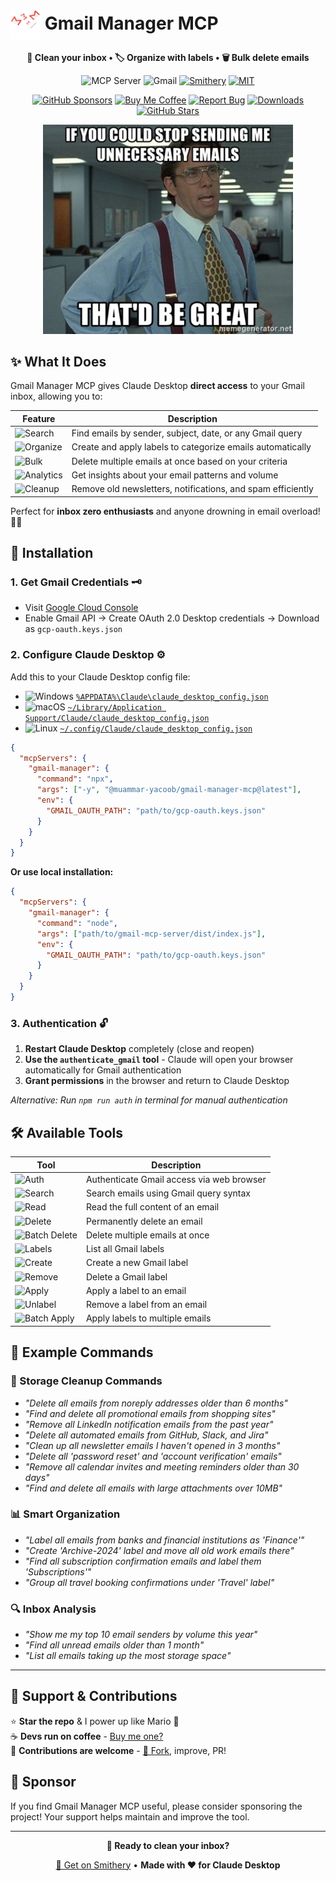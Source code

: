 [//]: # (Constants)
[license-link]: ../../blob/main/LICENSE
[stars-link]: ../../stargazers
[vid-link]: https://www.youtube.com/shorts/CCbY_ETwFss
[website-link]: https://spark-games.co.uk
[coffee-link]: https://buymeacoffee.com/spark88
[bug-link]: ../../issues
[release-link]: ../../releases
[object-tutorial-link]: https://youtu.be/3g1JKg0-Wtc
[fork-link]: ../../fork
[privacy-link]: ./PRIVACY.md
[issues-link]: ../../issues

# <img src="images/trash-mail.png" alt="Gmail Manager" width="48" height="48" style="vertical-align: middle;"> Gmail Manager MCP

<div align="center">

**🧹 Clean your inbox • 🏷️ Organize with labels • 🗑️ Bulk delete emails**

![MCP Server](https://badge.mcpx.dev?type=server)
![Gmail](https://img.shields.io/badge/Gmail-EA4335?style=flat-square&logo=gmail&logoColor=white)
[![Smithery](https://smithery.ai/badge/@muammar-yacoob/gmail-manager-mcp)](https://smithery.ai/server/@muammar-yacoob/gmail-manager-mcp)
[![MIT](https://img.shields.io/badge/License-MIT-blue?style=flat-square)](LICENSE)

[![GitHub Sponsors](https://img.shields.io/github/sponsors/muammar-yacoob?label=Sponsor&logo=github-sponsors&logoColor=white&color=pink)](https://github.com/sponsors/muammar-yacoob)
[![Buy Me Coffee](https://img.shields.io/badge/Buy%20Me-Coffee-green?logo=buy-me-a-coffee&logoColor=white)][coffee-link]
[![Report Bug](https://img.shields.io/badge/Report-Bug-red?logo=github&logoColor=white)][issues-link]
[![Downloads](https://img.shields.io/github/downloads/muammar-yacoob/GMail-Manager-MCP/total?logo=cloud-download&logoColor=white&color=blue)][release-link]
[![GitHub Stars](https://img.shields.io/github/stars/muammar-yacoob/GMail-Manager-MCP?style=social)][stars-link]

<img src="images/meme.png" alt="Stop sending me unnecessary emails meme" width="400">

</div>

## ✨ What It Does

Gmail Manager MCP gives Claude Desktop **direct access** to your Gmail inbox, allowing you to:

| Feature | Description |
|---------|-------------|
| ![Search](https://img.shields.io/badge/🔍-Search%20%26%20Filter-4285F4?style=for-the-badge&logo=gmail&logoColor=white) | Find emails by sender, subject, date, or any Gmail query |
| ![Organize](https://img.shields.io/badge/🏷️-Smart%20Organization-34A853?style=for-the-badge&logo=googletasks&logoColor=white) | Create and apply labels to categorize emails automatically |
| ![Bulk](https://img.shields.io/badge/🗑️-Bulk%20Operations-EA4335?style=for-the-badge&logo=googlesheets&logoColor=white) | Delete multiple emails at once based on your criteria |
| ![Analytics](https://img.shields.io/badge/📊-Inbox%20Analytics-FBBC04?style=for-the-badge&logo=googleanalytics&logoColor=white) | Get insights about your email patterns and volume |
| ![Cleanup](https://img.shields.io/badge/🧹-Smart%20Cleanup-9AA0A6?style=for-the-badge&logo=googleoptimize&logoColor=white) | Remove old newsletters, notifications, and spam efficiently |

Perfect for **inbox zero enthusiasts** and anyone drowning in email overload! 📧💀

## 🚀 Installation

### 1. Get Gmail Credentials 🗝️
- Visit [Google Cloud Console](https://console.cloud.google.com/)
- Enable Gmail API → Create OAuth 2.0 Desktop credentials → Download as `gcp-oauth.keys.json`

### 2. Configure Claude Desktop ⚙️

Add this to your Claude Desktop config file:
- ![Windows](https://img.shields.io/badge/Windows-0078D4?style=flat-square&logo=windows&logoColor=white) [`%APPDATA%\Claude\claude_desktop_config.json`](%APPDATA%/Claude/claude_desktop_config.json)
- ![macOS](https://img.shields.io/badge/macOS-000000?style=flat-square&logo=apple&logoColor=white) [`~/Library/Application Support/Claude/claude_desktop_config.json`](~/Library/Application%20Support/Claude/claude_desktop_config.json)
- ![Linux](https://img.shields.io/badge/Linux-FCC624?style=flat-square&logo=linux&logoColor=black) [`~/.config/Claude/claude_desktop_config.json`](~/.config/Claude/claude_desktop_config.json)

```json
{
  "mcpServers": {
    "gmail-manager": {
      "command": "npx",
      "args": ["-y", "@muammar-yacoob/gmail-manager-mcp@latest"],
      "env": {
        "GMAIL_OAUTH_PATH": "path/to/gcp-oauth.keys.json"
      }
    }
  }
}
```

**Or use local installation:**
```json
{
  "mcpServers": {
    "gmail-manager": {
      "command": "node",
      "args": ["path/to/gmail-mcp-server/dist/index.js"],
      "env": {
        "GMAIL_OAUTH_PATH": "path/to/gcp-oauth.keys.json"
      }
    }
  }
}
```

### 3. Authentication 🔓
1. **Restart Claude Desktop** completely (close and reopen)
2. **Use the `authenticate_gmail` tool** - Claude will open your browser automatically for Gmail authentication
3. **Grant permissions** in the browser and return to Claude Desktop

*Alternative: Run `npm run auth` in terminal for manual authentication*

## 🛠️ Available Tools

| Tool | Description |
|------|-------------|
| ![Auth](https://img.shields.io/badge/🔐-authenticate__gmail-blue?style=flat-square) | Authenticate Gmail access via web browser |
| ![Search](https://img.shields.io/badge/🔍-search__emails-green?style=flat-square) | Search emails using Gmail query syntax |
| ![Read](https://img.shields.io/badge/📖-read__email-orange?style=flat-square) | Read the full content of an email |
| ![Delete](https://img.shields.io/badge/🗑️-delete__email-red?style=flat-square) | Permanently delete an email |
| ![Batch Delete](https://img.shields.io/badge/💥-batch__delete__emails-darkred?style=flat-square) | Delete multiple emails at once |
| ![Labels](https://img.shields.io/badge/📋-list__labels-purple?style=flat-square) | List all Gmail labels |
| ![Create](https://img.shields.io/badge/➕-create__label-brightgreen?style=flat-square) | Create a new Gmail label |
| ![Remove](https://img.shields.io/badge/❌-delete__label-red?style=flat-square) | Delete a Gmail label |
| ![Apply](https://img.shields.io/badge/🏷️-apply__label-blue?style=flat-square) | Apply a label to an email |
| ![Unlabel](https://img.shields.io/badge/🚫-remove__label-orange?style=flat-square) | Remove a label from an email |
| ![Batch Apply](https://img.shields.io/badge/⚡-batch__apply__labels-yellow?style=flat-square) | Apply labels to multiple emails |

## 💬 Example Commands

### 🧹 Storage Cleanup Commands
- *"Delete all emails from noreply addresses older than 6 months"*
- *"Find and delete all promotional emails from shopping sites"*
- *"Remove all LinkedIn notification emails from the past year"*
- *"Delete all automated emails from GitHub, Slack, and Jira"*
- *"Clean up all newsletter emails I haven't opened in 3 months"*
- *"Delete all 'password reset' and 'account verification' emails"*
- *"Remove all calendar invites and meeting reminders older than 30 days"*
- *"Find and delete all emails with large attachments over 10MB"*

### 📊 Smart Organization
- *"Label all emails from banks and financial institutions as 'Finance'"*
- *"Create 'Archive-2024' label and move all old work emails there"*
- *"Find all subscription confirmation emails and label them 'Subscriptions'"*
- *"Group all travel booking confirmations under 'Travel' label"*

### 🔍 Inbox Analysis  
- *"Show me my top 10 email senders by volume this year"*
- *"Find all unread emails older than 1 month"*
- *"List all emails taking up the most storage space"*

---

## 🌱 Support & Contributions

⭐ **Star the repo** & I power up like Mario 🍄  
☕ **Devs run on coffee** - [Buy me one?][coffee-link]  
🤝 **Contributions are welcome** - [🍴 Fork][fork-link], improve, PR!

## 💖 Sponsor

If you find Gmail Manager MCP useful, please consider sponsoring the project! Your support helps maintain and improve the tool.

---

<div align="center">

**🚀 Ready to clean your inbox?**

<a href="https://smithery.ai/server/@muammar-yacoob/gmail-manager-mcp">🎯 Get on Smithery</a> • **Made with ❤️ for Claude Desktop**

</div>